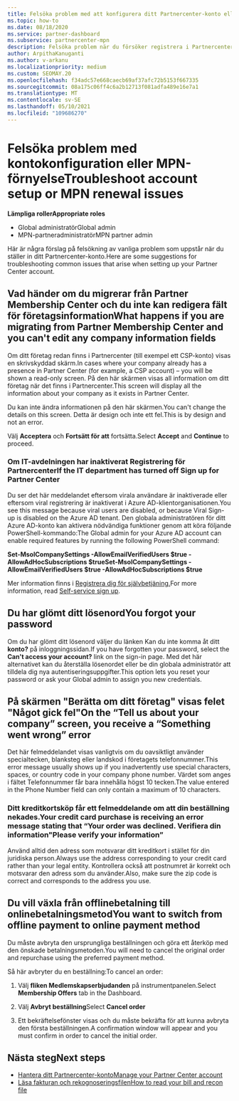 ```yaml
---
title: Felsöka problem med att konfigurera ditt Partnercenter-konto eller MPN-förnyelse
ms.topic: how-to
ms.date: 08/18/2020
ms.service: partner-dashboard
ms.subservice: partnercenter-mpn
description: Felsöka problem när du försöker registrera i Partnercenter. Svar på problem med betalningsmetoder, att glömma lösenord och mycket annat.
author: ArpithaKanuganti
ms.author: v-arkanu
ms.localizationpriority: medium
ms.custom: SEOMAY.20
ms.openlocfilehash: f34adc57e668caecb69af37afc72b5153f667335
ms.sourcegitcommit: 08a175c06ff4c6a2b12713f081adfa489e16e7a1
ms.translationtype: MT
ms.contentlocale: sv-SE
ms.lasthandoff: 05/10/2021
ms.locfileid: "109686270"
---
```

# <a name="troubleshoot-account-setup-or-mpn-renewal-issues"></a><span data-ttu-id="40f70-104">Felsöka problem med kontokonfiguration eller MPN-förnyelse</span><span class="sxs-lookup"><span data-stu-id="40f70-104">Troubleshoot account setup or MPN renewal issues</span></span>


<span data-ttu-id="40f70-105">**Lämpliga roller**</span><span class="sxs-lookup"><span data-stu-id="40f70-105">**Appropriate roles**</span></span>

- <span data-ttu-id="40f70-106">Global administratör</span><span class="sxs-lookup"><span data-stu-id="40f70-106">Global admin</span></span>
- <span data-ttu-id="40f70-107">MPN-partneradministratör</span><span class="sxs-lookup"><span data-stu-id="40f70-107">MPN partner admin</span></span>
 
<span data-ttu-id="40f70-108">Här är några förslag på felsökning av vanliga problem som uppstår när du ställer in ditt Partnercenter-konto.</span><span class="sxs-lookup"><span data-stu-id="40f70-108">Here are some suggestions for troubleshooting common issues that arise when setting up your Partner Center account.</span></span>

## <a name="what-happens-if-you-are-migrating-from-partner-membership-center-and-you-cant-edit-any-company-information-fields"></a><span data-ttu-id="40f70-109">Vad händer om du migrerar från Partner Membership Center och du inte kan redigera fält för företagsinformation</span><span class="sxs-lookup"><span data-stu-id="40f70-109">What happens if you are migrating from Partner Membership Center and you can't edit any company information fields</span></span>

<span data-ttu-id="40f70-110">Om ditt företag redan finns i Partnercenter (till exempel ett CSP-konto) visas en skrivskyddad skärm.</span><span class="sxs-lookup"><span data-stu-id="40f70-110">In cases where your company already has a presence in Partner Center (for example, a CSP account) – you will be shown a read-only screen.</span></span> <span data-ttu-id="40f70-111">På den här skärmen visas all information om ditt företag när det finns i Partnercenter.</span><span class="sxs-lookup"><span data-stu-id="40f70-111">This screen will display all the information about your company as it exists in Partner Center.</span></span>

<span data-ttu-id="40f70-112">Du kan inte ändra informationen på den här skärmen.</span><span class="sxs-lookup"><span data-stu-id="40f70-112">You can't change the details on this screen.</span></span> <span data-ttu-id="40f70-113">Detta är design och inte ett fel.</span><span class="sxs-lookup"><span data-stu-id="40f70-113">This is by design and not an error.</span></span>

<span data-ttu-id="40f70-114">Välj **Acceptera** och **Fortsätt för att** fortsätta.</span><span class="sxs-lookup"><span data-stu-id="40f70-114">Select **Accept** and **Continue** to proceed.</span></span>


### <a name="if-the-it-department-has-turned-off-sign-up-for-partner-center"></a><span data-ttu-id="40f70-115">Om IT-avdelningen har inaktiverat **Registrering för Partnercenter**</span><span class="sxs-lookup"><span data-stu-id="40f70-115">If the IT department has turned off **Sign up for Partner Center**</span></span>

<span data-ttu-id="40f70-116">Du ser det här meddelandet eftersom virala användare är inaktiverade eller eftersom viral registrering är inaktiverat i Azure AD-klientorganisationen.</span><span class="sxs-lookup"><span data-stu-id="40f70-116">You see this message because viral users are disabled, or because Viral Sign-up is disabled on the Azure AD tenant.</span></span> <span data-ttu-id="40f70-117">Den globala administratören för ditt Azure AD-konto kan aktivera nödvändiga funktioner genom att köra följande PowerShell-kommando:</span><span class="sxs-lookup"><span data-stu-id="40f70-117">The Global admin for your Azure AD account can enable required features by running the following PowerShell command:</span></span>

<span data-ttu-id="40f70-118">**Set-MsolCompanySettings -AllowEmailVerifiedUsers $true -AllowAdHocSubscriptions $true**</span><span class="sxs-lookup"><span data-stu-id="40f70-118">**Set-MsolCompanySettings -AllowEmailVerifiedUsers $true -AllowAdHocSubscriptions $true**</span></span>

<span data-ttu-id="40f70-119">Mer information finns i [Registrera dig för självbetjäning.](/azure/active-directory/users-groups-roles/directory-self-service-signup)</span><span class="sxs-lookup"><span data-stu-id="40f70-119">For more information, read [Self-service sign up](/azure/active-directory/users-groups-roles/directory-self-service-signup).</span></span>

## <a name="you-forgot-your-password"></a><span data-ttu-id="40f70-120">Du har glömt ditt lösenord</span><span class="sxs-lookup"><span data-stu-id="40f70-120">You forgot your password</span></span>

<span data-ttu-id="40f70-121">Om du har glömt ditt lösenord väljer du länken Kan du inte komma åt ditt **konto?** på inloggningssidan.</span><span class="sxs-lookup"><span data-stu-id="40f70-121">If you have forgotten your password, select the **Can't access your account?** link on the sign-in page.</span></span> <span data-ttu-id="40f70-122">Med det här alternativet kan du återställa lösenordet eller be din globala administratör att tilldela dig nya autentiseringsuppgifter.</span><span class="sxs-lookup"><span data-stu-id="40f70-122">This option lets you reset your password or ask your Global admin to assign you new credentials.</span></span>

## <a name="on-the-tell-us-about-your-company-screen-you-receive-a-something-went-wrong-error"></a><span data-ttu-id="40f70-123">På skärmen "Berätta om ditt företag" visas felet "Något gick fel"</span><span class="sxs-lookup"><span data-stu-id="40f70-123">On the “Tell us about your company” screen, you receive a “Something went wrong” error</span></span>

<span data-ttu-id="40f70-124">Det här felmeddelandet visas vanligtvis om du oavsiktligt använder specialtecken, blanksteg eller landskod i företagets telefonnummer.</span><span class="sxs-lookup"><span data-stu-id="40f70-124">This error message usually shows up if you inadvertently use special characters, spaces, or country code in your company phone number.</span></span> <span data-ttu-id="40f70-125">Värdet som anges i fältet Telefonnummer får bara innehålla högst 10 tecken.</span><span class="sxs-lookup"><span data-stu-id="40f70-125">The value entered in the Phone Number field can only contain a maximum of 10 characters.</span></span>


### <a name="your-credit-card-purchase-is-receiving-an-error-message-stating-that-your-order-was-declined-please-verify-your-information"></a><span data-ttu-id="40f70-126">Ditt kreditkortsköp får ett felmeddelande om att din beställning nekades.</span><span class="sxs-lookup"><span data-stu-id="40f70-126">Your credit card purchase is receiving an error message stating that “Your order was declined.</span></span> <span data-ttu-id="40f70-127">Verifiera din information"</span><span class="sxs-lookup"><span data-stu-id="40f70-127">Please verify your information”</span></span>


<span data-ttu-id="40f70-128">Använd alltid den adress som motsvarar ditt kreditkort i stället för din juridiska person.</span><span class="sxs-lookup"><span data-stu-id="40f70-128">Always use the address corresponding to your credit card rather than your legal entity.</span></span> <span data-ttu-id="40f70-129">Kontrollera också att postnumret är korrekt och motsvarar den adress som du använder.</span><span class="sxs-lookup"><span data-stu-id="40f70-129">Also, make sure the zip code is correct and corresponds to the address you use.</span></span>

## <a name="you-want-to-switch-from-offline-payment-to-online-payment-method"></a><span data-ttu-id="40f70-130">Du vill växla från offlinebetalning till onlinebetalningsmetod</span><span class="sxs-lookup"><span data-stu-id="40f70-130">You want to switch from offline payment to online payment method</span></span> 

<span data-ttu-id="40f70-131">Du måste avbryta den ursprungliga beställningen och göra ett återköp med den önskade betalningsmetoden.</span><span class="sxs-lookup"><span data-stu-id="40f70-131">You will need to cancel the original order and repurchase using the preferred payment method.</span></span>

<span data-ttu-id="40f70-132">Så här avbryter du en beställning:</span><span class="sxs-lookup"><span data-stu-id="40f70-132">To cancel an order:</span></span>

1. <span data-ttu-id="40f70-133">Välj **fliken Medlemskapserbjudanden** på instrumentpanelen.</span><span class="sxs-lookup"><span data-stu-id="40f70-133">Select **Membership Offers** tab in the Dashboard.</span></span>

2. <span data-ttu-id="40f70-134">Välj **Avbryt beställning**</span><span class="sxs-lookup"><span data-stu-id="40f70-134">Select **Cancel order**</span></span>

3. <span data-ttu-id="40f70-135">Ett bekräftelsefönster visas och du måste bekräfta för att kunna avbryta den första beställningen.</span><span class="sxs-lookup"><span data-stu-id="40f70-135">A confirmation window will appear and you must confirm in order to cancel the initial order.</span></span>

## <a name="next-steps"></a><span data-ttu-id="40f70-136">Nästa steg</span><span class="sxs-lookup"><span data-stu-id="40f70-136">Next steps</span></span>

- [<span data-ttu-id="40f70-137">Hantera ditt Partnercenter-konto</span><span class="sxs-lookup"><span data-stu-id="40f70-137">Manage your Partner Center account</span></span>](partner-center-account-setup.md)
- [<span data-ttu-id="40f70-138">Läsa fakturan och rekognoseringsfilen</span><span class="sxs-lookup"><span data-stu-id="40f70-138">How to read your bill and recon file</span></span>](read-your-bill.md)
